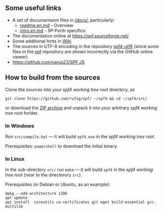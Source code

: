 ## Some useful links

  - A set of documentaion files in [/docs/](https://github.com/rufig/spf/tree/master/docs), particularly:
    - [readme.en.md](https://github.com/rufig/spf/blob/master/docs/readme.en.md) - Overview
    - [intro.en.md](https://github.com/rufig/spf/blob/master/docs/intro.en.md) - SP-Forth specifics
  - The documentation online at https://spf.sourceforge.net/
  - Some additional hints in [Wiki](https://github.com/rufig/spf/wiki)
  - The sources in UTF-8 encoding in the repository [spf4-utf8](https://github.com/rufig/spf4-utf8)
    (since some files in the [spf](https://github.com/rufig/spf) repository
    are shown incorrectly via the GitHub online viewer)
  - https://github.com/yarus23/SPF.JS

## How to build from the sources

Clone the sources into your _spf4 working tree root_ directory, as
```
git clone https://github.com/rufig/spf/ ~/spf4 && cd ~/spf4/src/
```

or download the [ZIP archive](https://github.com/rufig/spf/archive/refs/heads/master.zip)
and unpack it into your arbitrary _spf4 working tree root_ forlder.

### In Windows

Run `src/compile.bat` — it will build `spf4.exe` in the _spf4 working tree root_.

Prerequisites: `powershell` to download the initial binary.

### In Linux

In the sub-directory `src/` run `make` — it will build `spf4` in the _spf4 working tree root_
(near to the directorory `src`).

Prerequisites (in Debian or Ubuntu, as an example):
```
dpkg --add-architecture i386
apt update
apt install  coreutils ca-certificates git wget build-essential gcc-multilib
```
